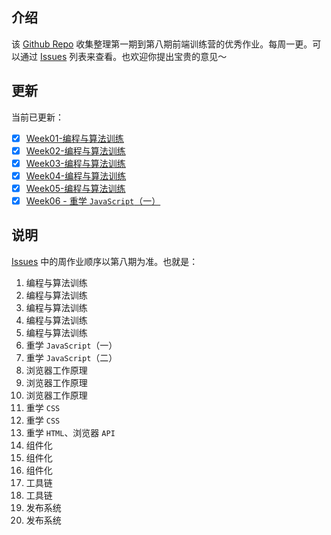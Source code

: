 ## 介绍

该 [Github Repo](https://github.com/syt-honey/Excellent-work) 收集整理第一期到第八期前端训练营的优秀作业。每周一更。可以通过 [Issues](https://github.com/syt-honey/Excellent-work/issues) 列表来查看。也欢迎你提出宝贵的意见～

## 更新

当前已更新：

- [x] [Week01-编程与算法训练](https://github.com/syt-honey/Excellent-work/issues/1)  
- [x] [Week02-编程与算法训练](https://github.com/syt-honey/Excellent-work/issues/2)  
- [x] [Week03-编程与算法训练](https://github.com/syt-honey/Excellent-work/issues/3)  
- [x] [Week04-编程与算法训练](https://github.com/syt-honey/Excellent-work/issues/4)  
- [x] [Week05-编程与算法训练](https://github.com/syt-honey/Excellent-work/issues/5)  
- [x] [Week06 - 重学 `JavaScript`（一）](https://github.com/syt-honey/Excellent-work/issues/6)    

## 说明

[Issues](https://github.com/syt-honey/Excellent-work/issues) 中的周作业顺序以第八期为准。也就是：

1. 编程与算法训练
2. 编程与算法训练
3. 编程与算法训练
4. 编程与算法训练
5. 编程与算法训练
6. 重学 `JavaScript`（一）
7. 重学 `JavaScript`（二）
8. 浏览器工作原理
9. 浏览器工作原理
10. 浏览器工作原理
11. 重学 `CSS`
12. 重学 `CSS`
13. 重学 `HTML`、浏览器 `API`
14. 组件化
15. 组件化
16. 组件化
17. 工具链
18. 工具链
19. 发布系统
20. 发布系统
